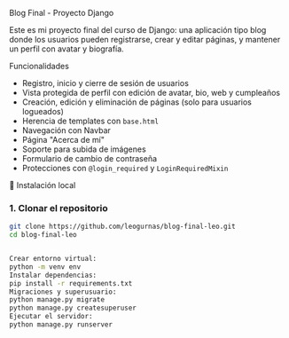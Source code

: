  Blog Final - Proyecto Django

Este es mi proyecto final del curso de Django: una aplicación tipo blog donde los usuarios pueden registrarse, crear y editar páginas, y mantener un perfil con avatar y biografía.

 Funcionalidades

- Registro, inicio y cierre de sesión de usuarios
- Vista protegida de perfil con edición de avatar, bio, web y cumpleaños
- Creación, edición y eliminación de páginas (solo para usuarios logueados)
- Herencia de templates con `base.html`
- Navegación con Navbar
- Página "Acerca de mí"
- Soporte para subida de imágenes
- Formulario de cambio de contraseña
- Protecciones con `@login_required` y `LoginRequiredMixin`

🔧 Instalación local

### 1. Clonar el repositorio

```bash
git clone https://github.com/leogurnas/blog-final-leo.git
cd blog-final-leo


Crear entorno virtual:
python -m venv env
Instalar dependencias:
pip install -r requirements.txt
Migraciones y superusuario:
python manage.py migrate
python manage.py createsuperuser
Ejecutar el servidor:
python manage.py runserver

